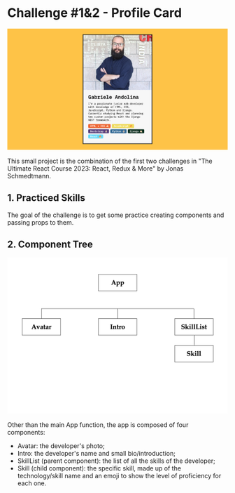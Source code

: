 # **Challenge #1&2 - Profile Card**

![Final project](public/docs/developer-card-png.png)

This small project is the combination of the first two challenges in "The Ultimate React Course 2023: React, Redux & More" by Jonas Schmedtmann. 

## **1. Practiced Skills**

The goal of the challenge is to get some practice creating components and passing props to them.

## **2. Component Tree**

![Component tree](public/docs/component-tree.png)

Other than the main App function, the app is composed of four components:
- Avatar: the developer's photo;
- Intro: the developer's name and small bio/introduction;
- SkillList (parent component): the list of all the skills of the developer; 
- Skill (child component): the specific skill, made up of the technology/skill name and an emoji to show the level of proficiency for each one.